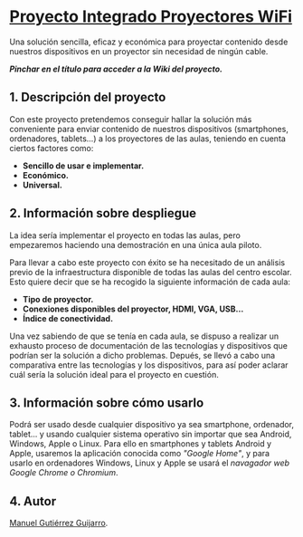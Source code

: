 # [Proyecto Integrado Proyectores WiFi](https://github.com/iesgrancapitan-proyectos/202021asir_junio_ProyectoresWifi/wiki)

Una solución sencilla, eficaz y económica para proyectar contenido desde nuestros dispositivos en un proyector sin necesidad de ningún cable.

**_Pinchar en el título para acceder a la Wiki del proyecto._**

## 1. Descripción del proyecto

Con este proyecto pretendemos conseguir hallar la solución más conveniente para enviar contenido de nuestros dispositivos (smartphones, ordenadores, tablets...) a los proyectores de las aulas, teniendo en cuenta ciertos factores como:
* **Sencillo de usar e implementar.**
* **Económico.**
* **Universal.**

## 2. Información sobre despliegue

La idea sería implementar el proyecto en todas las aulas, pero empezaremos haciendo una demostración en una única aula piloto.

Para llevar a cabo este proyecto con éxito se ha necesitado de un análisis previo de la infraestructura disponible de todas las aulas del centro escolar. Esto quiere decir que se ha recogido la siguiente información de cada aula:
* **Tipo de proyector.**
* **Conexiones disponibles del proyector, HDMI, VGA, USB...**
* **Índice de conectividad.**

Una vez sabiendo de que se tenía en cada aula, se dispuso a realizar un exhausto proceso de documentación de las tecnologías y dispositivos que podrían ser la solución a dicho problemas. Depués, se llevó a cabo una comparativa entre las tecnologías y los dispositivos, para así poder aclarar cuál sería la solución ideal para el proyecto en cuestión.

## 3. Información sobre cómo usarlo

Podrá ser usado desde cualquier dispositivo ya sea smartphone, ordenador, tablet... y usando cualquier sistema operativo sin importar que sea Android, Windows, Apple o Linux.
Para ello en smartphones y tablets Android y Apple, usaremos la aplicación conocida como _"Google Home"_, y para usarlo en ordenadores Windows, Linux y Apple se usará el _navagador web Google Chrome o Chromium_.

## 4. Autor

[Manuel Gutiérrez Guijarro](https://github.com/manuelgutierrezguijarro).
